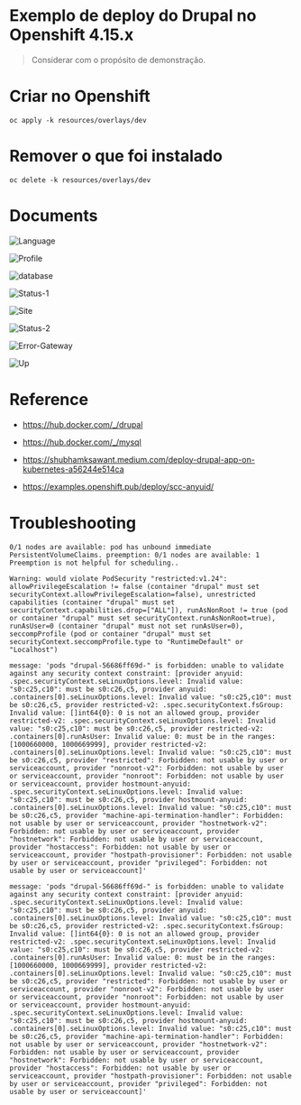 # Exemplo de deploy do Drupal no Openshift 4.15.x
> Considerar com o propósito de demonstração.

# Criar no Openshift
```shell
oc apply -k resources/overlays/dev
```

# Remover o que foi instalado
```shell
oc delete -k resources/overlays/dev
```

# Documents
![Language](doc/00-drupal-start-page.png "Escolher a Linguagem")

![Profile](doc/01-drupal-perfil-instalacao.png "Selecionar Perfil de Instação")

![database](doc/02-drupal-config-banco.png "Configurar Banco de Dados")

![Status-1](doc/03-drupal-andamento-install.png "Atualizando")

![Site](doc/04-drupal-conf-site.png "Configurar o Site")

![Status-2](doc/05-drupal-concluir.png "Atualizando")

![Error-Gateway](doc/06-erro-antes-subir.png "Aguardar subir")

![Up](doc/07-drupal-up-running.png "Configurado")

# Reference
* https://hub.docker.com/_/drupal
* https://hub.docker.com/_/mysql

* https://shubhamksawant.medium.com/deploy-drupal-app-on-kubernetes-a56244e514ca
* https://examples.openshift.pub/deploy/scc-anyuid/


# Troubleshooting
```shell
0/1 nodes are available: pod has unbound immediate PersistentVolumeClaims. preemption: 0/1 nodes are available: 1 Preemption is not helpful for scheduling..
```

```shell
Warning: would violate PodSecurity "restricted:v1.24": allowPrivilegeEscalation != false (container "drupal" must set securityContext.allowPrivilegeEscalation=false), unrestricted capabilities (container "drupal" must set securityContext.capabilities.drop=["ALL"]), runAsNonRoot != true (pod or container "drupal" must set securityContext.runAsNonRoot=true), runAsUser=0 (container "drupal" must not set runAsUser=0), seccompProfile (pod or container "drupal" must set securityContext.seccompProfile.type to "RuntimeDefault" or "Localhost")
```

```shell
message: 'pods "drupal-56686ff69d-" is forbidden: unable to validate against any security context constraint: [provider anyuid: .spec.securityContext.seLinuxOptions.level: Invalid value: "s0:c25,c10": must be s0:c26,c5, provider anyuid: .containers[0].seLinuxOptions.level: Invalid value: "s0:c25,c10": must be s0:c26,c5, provider restricted-v2: .spec.securityContext.fsGroup: Invalid value: []int64{0}: 0 is not an allowed group, provider restricted-v2: .spec.securityContext.seLinuxOptions.level: Invalid value: "s0:c25,c10": must be s0:c26,c5, provider restricted-v2: .containers[0].runAsUser: Invalid value: 0: must be in the ranges: [1000660000, 1000669999], provider restricted-v2: .containers[0].seLinuxOptions.level: Invalid value: "s0:c25,c10": must be s0:c26,c5, provider "restricted": Forbidden: not usable by user or serviceaccount, provider "nonroot-v2": Forbidden: not usable by user or serviceaccount, provider "nonroot": Forbidden: not usable by user or serviceaccount, provider hostmount-anyuid: .spec.securityContext.seLinuxOptions.level: Invalid value: "s0:c25,c10": must be s0:c26,c5, provider hostmount-anyuid: .containers[0].seLinuxOptions.level: Invalid value: "s0:c25,c10": must be s0:c26,c5, provider "machine-api-termination-handler": Forbidden: not usable by user or serviceaccount, provider "hostnetwork-v2": Forbidden: not usable by user or serviceaccount, provider "hostnetwork": Forbidden: not usable by user or serviceaccount, provider "hostaccess": Forbidden: not usable by user or serviceaccount, provider "hostpath-provisioner": Forbidden: not usable by user or serviceaccount, provider "privileged": Forbidden: not usable by user or serviceaccount]'
```
```shell
message: 'pods "drupal-56686ff69d-" is forbidden: unable to validate against any security context constraint: [provider anyuid: .spec.securityContext.seLinuxOptions.level: Invalid value: "s0:c25,c10": must be s0:c26,c5, provider anyuid: .containers[0].seLinuxOptions.level: Invalid value: "s0:c25,c10": must be s0:c26,c5, provider restricted-v2: .spec.securityContext.fsGroup: Invalid value: []int64{0}: 0 is not an allowed group, provider restricted-v2: .spec.securityContext.seLinuxOptions.level: Invalid value: "s0:c25,c10": must be s0:c26,c5, provider restricted-v2: .containers[0].runAsUser: Invalid value: 0: must be in the ranges: [1000660000, 1000669999], provider restricted-v2: .containers[0].seLinuxOptions.level: Invalid value: "s0:c25,c10": must be s0:c26,c5, provider "restricted": Forbidden: not usable by user or serviceaccount, provider "nonroot-v2": Forbidden: not usable by user or serviceaccount, provider "nonroot": Forbidden: not usable by user or serviceaccount, provider hostmount-anyuid: .spec.securityContext.seLinuxOptions.level: Invalid value: "s0:c25,c10": must be s0:c26,c5, provider hostmount-anyuid: .containers[0].seLinuxOptions.level: Invalid value: "s0:c25,c10": must be s0:c26,c5, provider "machine-api-termination-handler": Forbidden: not usable by user or serviceaccount, provider "hostnetwork-v2": Forbidden: not usable by user or serviceaccount, provider "hostnetwork": Forbidden: not usable by user or serviceaccount, provider "hostaccess": Forbidden: not usable by user or serviceaccount, provider "hostpath-provisioner": Forbidden: not usable by user or serviceaccount, provider "privileged": Forbidden: not usable by user or serviceaccount]'
```
